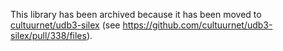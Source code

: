 This library has been archived because it has been moved to [cultuurnet/udb3-silex](https://github.com/cultuurnet/udb3-silex) (see https://github.com/cultuurnet/udb3-silex/pull/338/files).
